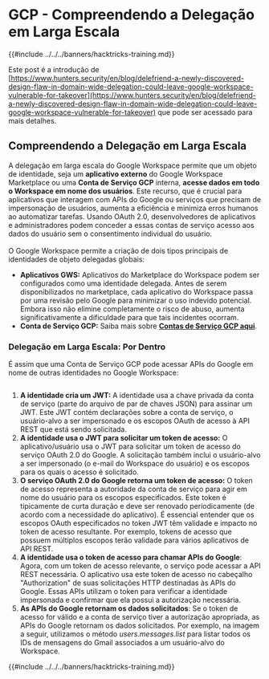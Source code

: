 # GCP - Compreendendo a Delegação em Larga Escala

{{#include ../../../banners/hacktricks-training.md}}

Este post é a introdução de [https://www.hunters.security/en/blog/delefriend-a-newly-discovered-design-flaw-in-domain-wide-delegation-could-leave-google-workspace-vulnerable-for-takeover](https://www.hunters.security/en/blog/delefriend-a-newly-discovered-design-flaw-in-domain-wide-delegation-could-leave-google-workspace-vulnerable-for-takeover) que pode ser acessado para mais detalhes.

## **Compreendendo a Delegação em Larga Escala**

A delegação em larga escala do Google Workspace permite que um objeto de identidade, seja um **aplicativo externo** do Google Workspace Marketplace ou uma **Conta de Serviço GCP** interna, **acesse dados em todo o Workspace em nome dos usuários**. Este recurso, que é crucial para aplicativos que interagem com APIs do Google ou serviços que precisam de impersonação de usuários, aumenta a eficiência e minimiza erros humanos ao automatizar tarefas. Usando OAuth 2.0, desenvolvedores de aplicativos e administradores podem conceder a essas contas de serviço acesso aos dados do usuário sem o consentimento individual do usuário.\
\
O Google Workspace permite a criação de dois tipos principais de identidades de objeto delegadas globais:

- **Aplicativos GWS:** Aplicativos do Marketplace do Workspace podem ser configurados como uma identidade delegada. Antes de serem disponibilizados no marketplace, cada aplicativo do Workspace passa por uma revisão pelo Google para minimizar o uso indevido potencial. Embora isso não elimine completamente o risco de abuso, aumenta significativamente a dificuldade para que tais incidentes ocorram.
- **Conta de Serviço GCP:** Saiba mais sobre [**Contas de Serviço GCP aqui**](../gcp-basic-information/#service-accounts).

### **Delegação em Larga Escala: Por Dentro**

É assim que uma Conta de Serviço GCP pode acessar APIs do Google em nome de outras identidades no Google Workspace:

<figure><img src="../../../images/image (58).png" alt=""><figcaption></figcaption></figure>

1. **A identidade cria um JWT:** A identidade usa a chave privada da conta de serviço (parte do arquivo de par de chaves JSON) para assinar um JWT. Este JWT contém declarações sobre a conta de serviço, o usuário-alvo a ser impersonado e os escopos OAuth de acesso à API REST que está sendo solicitada.
2. **A identidade usa o JWT para solicitar um token de acesso:** O aplicativo/usuário usa o JWT para solicitar um token de acesso do serviço OAuth 2.0 do Google. A solicitação também inclui o usuário-alvo a ser impersonado (o e-mail do Workspace do usuário) e os escopos para os quais o acesso é solicitado.
3. **O serviço OAuth 2.0 do Google retorna um token de acesso:** O token de acesso representa a autoridade da conta de serviço para agir em nome do usuário para os escopos especificados. Este token é tipicamente de curta duração e deve ser renovado periodicamente (de acordo com a necessidade do aplicativo). É essencial entender que os escopos OAuth especificados no token JWT têm validade e impacto no token de acesso resultante. Por exemplo, tokens de acesso que possuem múltiplos escopos terão validade para vários aplicativos de API REST.
4. **A identidade usa o token de acesso para chamar APIs do Google**: Agora, com um token de acesso relevante, o serviço pode acessar a API REST necessária. O aplicativo usa este token de acesso no cabeçalho "Authorization" de suas solicitações HTTP destinadas às APIs do Google. Essas APIs utilizam o token para verificar a identidade impersonada e confirmar que ela possui a autorização necessária.
5. **As APIs do Google retornam os dados solicitados**: Se o token de acesso for válido e a conta de serviço tiver a autorização apropriada, as APIs do Google retornam os dados solicitados. Por exemplo, na imagem a seguir, utilizamos o método _users.messages.list_ para listar todos os IDs de mensagens do Gmail associados a um usuário-alvo do Workspace.

{{#include ../../../banners/hacktricks-training.md}}
